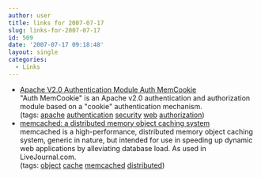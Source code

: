 ```yaml
---
author: user
title: links for 2007-07-17
slug: links-for-2007-07-17
id: 509
date: '2007-07-17 09:18:48'
layout: single
categories:
  - Links
---
```


*   [Apache V2.0 Authentication Module Auth MemCookie](http://authmemcookie.sourceforge.net/)  
    "Auth MemCookie" is an Apache v2.0 authentication and authorization module based on a "cookie" authentication mechanism.  
    (tags: [apache](http://del.icio.us/superpat/apache) [authentication](http://del.icio.us/superpat/authentication) [security](http://del.icio.us/superpat/security) [web](http://del.icio.us/superpat/web) [authorization](http://del.icio.us/superpat/authorization))  
*   [memcached: a distributed memory object caching system](http://www.danga.com/memcached/)  
    memcached is a high-performance, distributed memory object caching system, generic in nature, but intended for use in speeding up dynamic web applications by alleviating database load. As used in LiveJournal.com.  
    (tags: [object](http://del.icio.us/superpat/object) [cache](http://del.icio.us/superpat/cache) [memcached](http://del.icio.us/superpat/memcached) [distributed](http://del.icio.us/superpat/distributed))  
